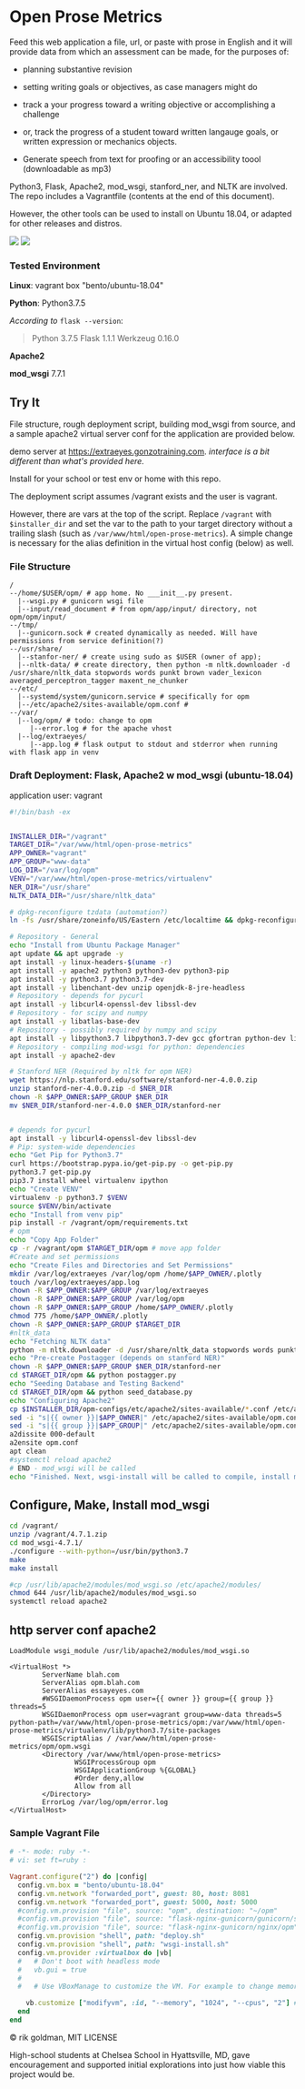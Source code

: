 # Open Prose Metrics

Feed this web application a file, url, or paste with prose in English and it will provide data from which an assessment can be made, for the purposes of:

* planning substantive revision

* setting writing goals or objectives, as case managers might do

* track a your progress toward a writing objective or accomplishing a challenge

* or, track the progress of a student toward written langauge goals, or written expression or mechanics objects.

* Generate speech from text for proofing or an accessibility toool (downloadable as mp3)

Python3, Flask, Apache2, mod_wsgi, stanford_ner, and NLTK are involved. The repo includes a Vagrantfile (contents at the end of this document). 

However, the other tools can be used to install on Ubuntu 18.04, or adapted for other releases and distros.

<img src="/home/rik/test-opm-vagrant/open-prose-metrics/img/index.png">

<img src="/home/rik/test-opm-vagrant/open-prose-metrics/img/concision-precision.png">

### Tested Environment

**Linux**: vagrant box "bento/ubuntu-18.04"

**Python**: Python3.7.5

*According to* `flask --version`:

> Python 3.7.5
> Flask 1.1.1
> Werkzeug 0.16.0

**Apache2**

**mod_wsgi** 7.7.1

## Try It

File structure, rough deployment script, building mod_wsgi from source, and a sample apache2 virtual server conf for the application are provided below.

demo server at <https://extraeyes.gonzotraining.com>. *interface is a bit different than what's provided here.*

Install for your school or test env or home with this repo.

The deployment script assumes /vagrant exists and the user is vagrant.

However, there are vars at the top of the script. Replace `/vagrant` with `$installer_dir` and set the var to the path to your target directory without a trailing slash (such as `/var/www/html/open-prose-metrics`). A simple change is necessary for the alias definition in the virtual host config (below) as well.



### File Structure

```
/
--/home/$USER/opm/ # app home. No ___init__.py present.
  |--wsgi.py # gunicorn wsgi file
  |--input/read_document # from opm/app/input/ directory, not opm/opm/input/
--/tmp/
  |--gunicorn.sock # created dynamically as needed. Will have permissions from service definition(?)
--/usr/share/
  |--stanfor-ner/ # create using sudo as $USER (owner of app); 
  |--nltk-data/ # create directory, then python -m nltk.downloader -d /usr/share/nltk_data stopwords words punkt brown vader_lexicon averaged_perceptron_tagger maxent_ne_chunker
--/etc/
  |--systemd/system/gunicorn.service # specifically for opm
  |--/etc/apache2/sites-available/opm.conf # 
--/var/
  |--log/opm/ # todo: change to opm
     |--error.log # for the apache vhost
  |--log/extraeyes/
     |--app.log # flask output to stdout and stderror when running with flask app in venv
```

### Draft Deployment: Flask, Apache2 w mod_wsgi (ubuntu-18.04)

application user: vagrant

```bash
#!/bin/bash -ex


INSTALLER_DIR="/vagrant"
TARGET_DIR="/var/www/html/open-prose-metrics"
APP_OWNER="vagrant"
APP_GROUP="www-data"
LOG_DIR="/var/log/opm"
VENV="/var/www/html/open-prose-metrics/virtualenv"
NER_DIR="/usr/share"
NLTK_DATA_DIR="/usr/share/nltk_data"

# dpkg-reconfigure tzdata (automation?)
ln -fs /usr/share/zoneinfo/US/Eastern /etc/localtime && dpkg-reconfigure -f noninteractive tzdata

# Repository - General
echo "Install from Ubuntu Package Manager"
apt update && apt upgrade -y
apt install -y linux-headers-$(uname -r)
apt install -y apache2 python3 python3-dev python3-pip
apt install -y python3.7 python3.7-dev
apt install -y libenchant-dev unzip openjdk-8-jre-headless
# Repository - depends for pycurl
apt install -y libcurl4-openssl-dev libssl-dev
# Repository - for scipy and numpy
apt install -y libatlas-base-dev
# Repository - possibly required by numpy and scipy
apt install -y libpython3.7 libpython3.7-dev gcc gfortran python-dev libopenblas-dev liblapack-dev cython
# Repository - compiling mod-wsgi for python: dependencies
apt install -y apache2-dev

# Stanford NER (Required by nltk for opm NER)
wget https://nlp.stanford.edu/software/stanford-ner-4.0.0.zip
unzip stanford-ner-4.0.0.zip -d $NER_DIR
chown -R $APP_OWNER:$APP_GROUP $NER_DIR
mv $NER_DIR/stanford-ner-4.0.0 $NER_DIR/stanford-ner


# depends for pycurl
apt install -y libcurl4-openssl-dev libssl-dev
# Pip: system-wide dependencies
echo "Get Pip for Python3.7"
curl https://bootstrap.pypa.io/get-pip.py -o get-pip.py
python3.7 get-pip.py
pip3.7 install wheel virtualenv ipython
echo "Create VENV"
virtualenv -p python3.7 $VENV
source $VENV/bin/activate
echo "Install from venv pip"
pip install -r /vagrant/opm/requirements.txt
# opm
echo "Copy App Folder"
cp -r /vagrant/opm $TARGET_DIR/opm # move app folder
#Create and set permissions
echo "Create Files and Directories and Set Permissions"
mkdir /var/log/extraeyes /var/log/opm /home/$APP_OWNER/.plotly
touch /var/log/extraeyes/app.log
chown -R $APP_OWNER:$APP_GROUP /var/log/extraeyes
chown -R $APP_OWNER:$APP_GROUP /var/log/opm
chown -R $APP_OWNER:$APP_GROUP /home/$APP_OWNER/.plotly
chmod 775 /home/$APP_OWNER/.plotly
chown -R $APP_OWNER:$APP_GROUP $TARGET_DIR
#nltk_data
echo "Fetching NLTK data"
python -m nltk.downloader -d /usr/share/nltk_data stopwords words punkt brown vader_lexicon averaged_perceptron_tagger maxent_ne_chunker #for ner
echo "Pre-create Postagger (depends on stanford NER)"
chown -R $APP_OWNER:$APP_GROUP $NER_DIR/stanford-ner
cd $TARGET_DIR/opm && python postagger.py
echo "Seeding Database and Testing Backend"
cd $TARGET_DIR/opm && python seed_database.py
echo "Configuring Apache2"
cp $INSTALLER_DIR/opm-configs/etc/apache2/sites-available/*.conf /etc/apache2/sites-available/
sed -i "s|{{ owner }}|$APP_OWNER|" /etc/apache2/sites-available/opm.conf
sed -i "s|{{ group }}|$APP_GROUP|" /etc/apache2/sites-available/opm.conf
a2dissite 000-default
a2ensite opm.conf
apt clean
#systemctl reload apache2
# END - mod_wsgi will be called
echo "Finished. Next, wsgi-install will be called to compile, install mod_wsgi and reload apache2"
```

## Configure, Make, Install mod_wsgi

```bash
cd /vagrant/
unzip /vagrant/4.7.1.zip
cd mod_wsgi-4.7.1/
./configure --with-python=/usr/bin/python3.7
make
make install

#cp /usr/lib/apache2/modules/mod_wsgi.so /etc/apache2/modules/
chmod 644 /usr/lib/apache2/modules/mod_wsgi.so
systemctl reload apache2
```

## http server conf apache2

```apacheconf
LoadModule wsgi_module /usr/lib/apache2/modules/mod_wsgi.so

<VirtualHost *>
        ServerName blah.com
        ServerAlias opm.blah.com
        ServerAlias essayeyes.com
        #WSGIDaemonProcess opm user={{ owner }} group={{ group }} threads=5
        WSGIDaemonProcess opm user=vagrant group=www-data threads=5 python-path=/var/www/html/open-prose-metrics/opm:/var/www/html/open-prose-metrics/virtualenv/lib/python3.7/site-packages
        WSGIScriptAlias / /var/www/html/open-prose-metrics/opm/opm.wsgi
        <Directory /var/www/html/open-prose-metrics>
                WSGIProcessGroup opm
                WSGIApplicationGroup %{GLOBAL}
                #Order deny,allow
                Allow from all
        </Directory>
        ErrorLog /var/log/opm/error.log
</VirtualHost>
```

### Sample Vagrant File

```ruby
# -*- mode: ruby -*-
# vi: set ft=ruby :

Vagrant.configure("2") do |config|
  config.vm.box = "bento/ubuntu-18.04"
  config.vm.network "forwarded_port", guest: 80, host: 8081
  config.vm.network "forwarded_port", guest: 5000, host: 5000
  #config.vm.provision "file", source: "opm", destination: "~/opm"
  #config.vm.provision "file", source: "flask-nginx-gunicorn/gunicorn/systemd/gunicorn.service", destination: "/etc/systemd/system/gunicorn.service"
  #config.vm.provision "file", source: "flask-nginx-gunicorn/nginx/opm", destination: "/etc/nginx/sites-available/opm"
  config.vm.provision "shell", path: "deploy.sh"
  config.vm.provision "shell", path: "wsgi-install.sh"
  config.vm.provider :virtualbox do |vb|
  #   # Don't boot with headless mode
  #   vb.gui = true
  #
  #   # Use VBoxManage to customize the VM. For example to change memory:

    vb.customize ["modifyvm", :id, "--memory", "1024", "--cpus", "2"] # once installed, 2048 is ok. One vcpu is file
  end
end

```

&copy; rik goldman, MIT LICENSE

High-school students at Chelsea School in Hyattsville, MD, gave encouragement and supported initial explorations into just how viable this project would be.
